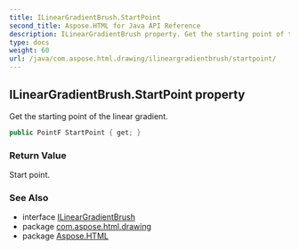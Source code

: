 ```yaml
---
title: ILinearGradientBrush.StartPoint
second_title: Aspose.HTML for Java API Reference
description: ILinearGradientBrush property. Get the starting point of the linear gradient
type: docs
weight: 60
url: /java/com.aspose.html.drawing/ilineargradientbrush/startpoint/
---
```

## ILinearGradientBrush.StartPoint property

Get the starting point of the linear gradient.

```java
public PointF StartPoint { get; }
```

### Return Value

Start point.

### See Also

* interface [ILinearGradientBrush](../)
* package [com.aspose.html.drawing](../../ilineargradientbrush/)
* package [Aspose.HTML](../../../)

